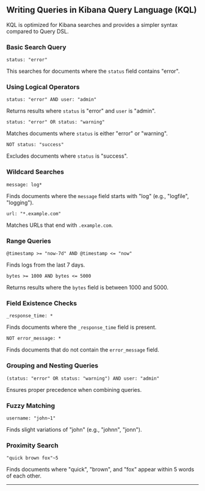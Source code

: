 
## **Writing Queries in Kibana Query Language (KQL)**
KQL is optimized for Kibana searches and provides a simpler syntax compared to Query DSL.

### **Basic Search Query**
```kql
status: "error"
```
This searches for documents where the `status` field contains "error".

### **Using Logical Operators**
```kql
status: "error" AND user: "admin"
```
Returns results where `status` is "error" and `user` is "admin".

```kql
status: "error" OR status: "warning"
```
Matches documents where `status` is either "error" or "warning".

```kql
NOT status: "success"
```
Excludes documents where `status` is "success".

### **Wildcard Searches**
```kql
message: log*
```
Finds documents where the `message` field starts with "log" (e.g., "logfile", "logging").

```kql
url: "*.example.com"
```
Matches URLs that end with `.example.com`.

### **Range Queries**
```kql
@timestamp >= "now-7d" AND @timestamp <= "now"
```
Finds logs from the last 7 days.

```kql
bytes >= 1000 AND bytes <= 5000
```
Returns results where the `bytes` field is between 1000 and 5000.

### **Field Existence Checks**
```kql
_response_time: *
```
Finds documents where the `_response_time` field is present.

```kql
NOT error_message: *
```
Finds documents that do not contain the `error_message` field.

### **Grouping and Nesting Queries**
```kql
(status: "error" OR status: "warning") AND user: "admin"
```
Ensures proper precedence when combining queries.

### **Fuzzy Matching**
```kql
username: "john~1"
```
Finds slight variations of "john" (e.g., "johnn", "jonn").

### **Proximity Search**
```kql
"quick brown fox"~5
```
Finds documents where "quick", "brown", and "fox" appear within 5 words of each other.

---
